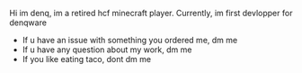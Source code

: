 Hi im denq, im a retired hcf minecraft player. Currently, im first devlopper for denqware

- If u have an issue with something you ordered me, dm me
- If u have any question about my work, dm me
- If you like eating taco, dont dm me
